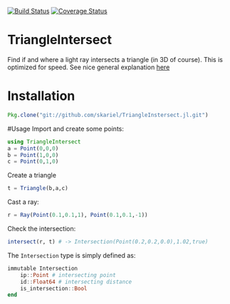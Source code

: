 [![Build Status](https://travis-ci.org/skariel/TriangleIntersect.jl.svg)](https://travis-ci.org/skariel/TriangleIntersect.jl)
[![Coverage Status](https://img.shields.io/coveralls/skariel/TriangleIntersect.jl.svg)](https://coveralls.io/r/skariel/TriangleIntersect.jl)

# TriangleIntersect

Find if and where a light ray intersects a triangle (in 3D of course). This is optimized for speed. See nice general explanation [here](http://geomalgorithms.com/a06-_intersect-2.html)

# Installation

```Julia
Pkg.clone("git://github.com/skariel/TriangleInstersect.jl.git")
```

#Usage
Import and create some points:
```Julia
using TriangleIntersect
a = Point(0,0,0)
b = Point(1,0,0)
c = Point(0,1,0)
```

Create a triangle
```Julia
t = Triangle(b,a,c)
```

Cast a ray:
```Julia
r = Ray(Point(0.1,0.1,1), Point(0.1,0.1,-1))
```

Check the intersection:
```Julia
intersect(r, t) # -> Intersection(Point(0.2,0.2,0.0),1.02,true)
```
The `Intersection` type is simply defined as:
```Julia
immutable Intersection
    ip::Point # intersecting point
    id::Float64 # intersecting distance
    is_intersection::Bool
end
```